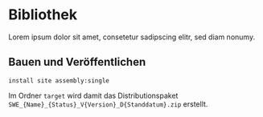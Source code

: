 Bibliothek
=================

Lorem ipsum dolor sit amet, consetetur sadipscing elitr, sed diam nonumy.


Bauen und Veröffentlichen
-------------------------

    install site assembly:single

Im Ordner `target` wird damit das Distributionspaket
`SWE_{Name}_{Status}_V{Version}_D{Standdatum}.zip` erstellt.
